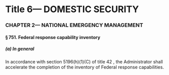 
# Title 6— DOMESTIC SECURITY
### CHAPTER 2— NATIONAL EMERGENCY MANAGEMENT
#### § 751. Federal response capability inventory
##### (a) In general

In accordance with section 5196(h)(1)(C) of title 42 , the Administrator shall accelerate the completion of the inventory of Federal response capabilities.
